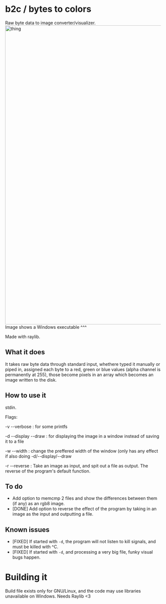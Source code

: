 # b2c / bytes to colors
Raw byte data to image converter/visualizer.
<img width="968" height="968" alt="thing" src="https://github.com/user-attachments/assets/847f882f-da7c-4292-8b25-8a6c85ab21e3" />
Image shows a Windows executable ^^^

Made with raylib.

## What it does
It takes raw byte data through standard input, whethere typed it manually or piped in, assigned each byte to a red, green or blue values (alpha channel is permanently at 255), those become pixels in an array which becomes an image written to the disk.

## How to use it
stdin.

Flags:

-v --verbose : for some printfs

-d --display --draw : for displaying the image in a window instead of saving it to a file

-w --width : change the preffered width of the window (only has any effect if also doing -d/--display/--draw

-r --reverse : Take an image as input, and spit out a file as output. The reverse of the program's default function.

## To do
- Add option to memcmp 2 files and show the differences between them (if any) as an rgb8 image.
- [DONE] Add option to reverse the effect of the program by taking in an image as the input and outputting a file.

## Known issues
- [FIXED] If started with `-d`, the program will not listen to kill signals, and must be killed with ^C.
- [FIXED] If started with `-d`, and processing a very big file, funky visual bugs happen.

# Building it
Build file exists only for GNU/Linux, and the code may use libraries unavailable on Windows.
Needs Raylib <3
